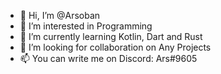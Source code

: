 - 👋 Hi, I’m @Arsoban
- 👀 I’m interested in Programming
- 🌱 I’m currently learning Kotlin, Dart and Rust
- 💞️ I’m looking for collaboration on Any Projects
- 📫 You can write me on Discord: Ars#9605
